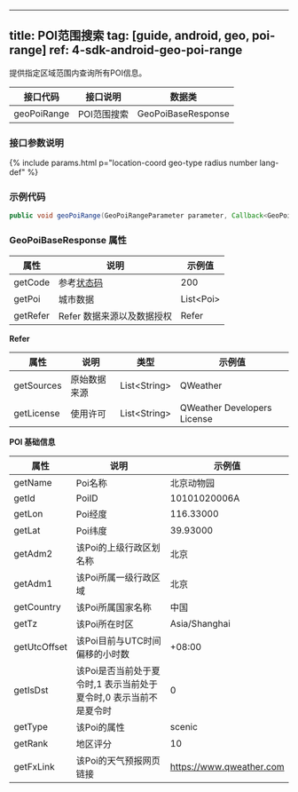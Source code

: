 <!--
 * @Date: 2025-03-06 10:02:06
 * @LastEditors: 韩笑白
 * @LastEditTime: 2025-03-13 16:45:11
 * @FilePath: /dev-site/docs/_zh/android-sdk/geoapi/android-poi-range.md
-->
---
title: POI范围搜索
tag: [guide, android, geo, poi-range]
ref: 4-sdk-android-geo-poi-range
---

提供指定区域范围内查询所有POI信息。

| 接口代码| 接口说明           | 数据类     |
| ----------- | -------------- | ---------- |
| geoPoiRange| POI范围搜索  | GeoPoiBaseResponse |

### 接口参数说明

{% include params.html p="location-coord geo-type radius number lang-def" %}

### 示例代码

```java
public void geoPoiRange(GeoPoiRangeParameter parameter, Callback<GeoPoiBaseResponse> callback);
```

### GeoPoiBaseResponse 属性

| 属性       | 说明     | 示例值          |
| ---------- | -------- | ------------- |
| getCode    | 参考[状态码](/docs/resource/status-code/)  | 200|
| getPoi | 城市数据 | List&lt;Poi&gt; |
| getRefer         | Refer 数据来源以及数据授权 | Refer  |

**Refer**

| 属性        | 说明        | 类型                | 示例值        |
| ---------- | ----------- | ------------------ | ------------ |
| getSources | 原始数据来源  | List&lt;String&gt; | QWeather     |
| getLicense | 使用许可      | List&lt;String&gt; | QWeather Developers License |


**POI 基础信息**

| 属性         | 说明                                                              | 示例值    |
| ------------ | ----------------------------------------------------------------- | --------- |
| getName      | Poi名称                                                           | 北京动物园    |
| getId        | PoiID                                                             | 10101020006A |
| getLon       | Poi经度                                                           | 116.33000  |
| getLat       | Poi纬度                                                           | 39.93000 |
| getAdm2      | 该Poi的上级行政区划名称                                           | 北京    |
| getAdm1      | 该Poi所属一级行政区域                                             | 北京    |
| getCountry   | 该Poi所属国家名称                                                 | 中国      |
| getTz        | 该Poi所在时区                                                     | Asia/Shanghai    |
| getUtcOffset | 该Poi目前与UTC时间偏移的小时数                                    | +08:00    |
| getIsDst     | 该Poi是否当前处于夏令时,1 表示当前处于夏令时,0 表示当前不是夏令时 | 0         |
| getType      | 该Poi的属性                                                       | scenic      |
| getRank      | 地区评分                                                          | 10        |
| getFxLink    | 该Poi的天气预报网页链接                                             | https://www.qweather.com |
